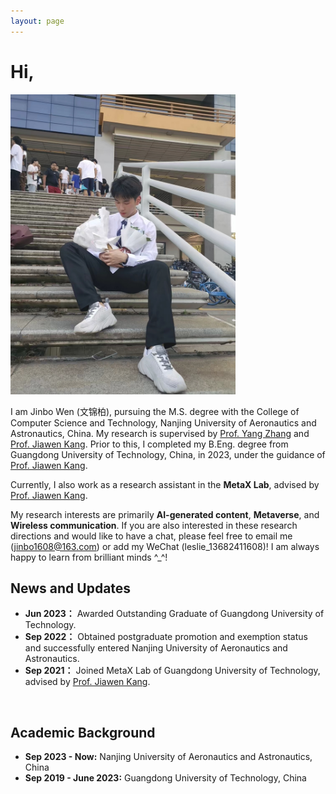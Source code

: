 ```yaml
---
layout: page
---
```



# Hi,

<img src="./images/wenjinbo.jpg" class="floatpic" width="360" height="480">

<br>

I am Jinbo Wen (文锦柏), pursuing the M.S. degree with the College of Computer Science and Technology, Nanjing University of Aeronautics and Astronautics, China. My research is supervised by [Prof. Yang Zhang](http://faculty.nuaa.edu.cn/yang/zh_CN/index.htm) and [Prof. Jiawen Kang](https://teacher.gdut.edu.cn/kangjiawen/zh_CN/index.htm). Prior to this, I completed my B.Eng. degree from Guangdong University of Technology, China, in 2023, under the guidance of [Prof. Jiawen Kang](https://teacher.gdut.edu.cn/kangjiawen/zh_CN/index.htm). 

Currently, I also work as a research assistant in the **MetaX Lab**, advised by [Prof. Jiawen Kang](https://teacher.gdut.edu.cn/kangjiawen/zh_CN/index.htm). 

My research interests are primarily **AI-generated content**, **Metaverse**, and **Wireless communication**. If you are also interested in these research directions and would like to have a chat, please feel free to email me (jinbo1608@163.com) or add my WeChat (leslie_13682411608)! I am always happy to learn from brilliant minds ^_^!
<br>

## News and Updates

- **Jun 2023：** Awarded Outstanding Graduate of Guangdong University of Technology.
- **Sep 2022：** Obtained postgraduate promotion and exemption status and successfully entered Nanjing University of Aeronautics and Astronautics.
- **Sep 2021：** Joined MetaX Lab of Guangdong University of Technology, advised by [Prof. Jiawen Kang](https://teacher.gdut.edu.cn/kangjiawen/zh_CN/index.htm).

<br>

## Academic Background

- **Sep 2023 - Now:** Nanjing University of Aeronautics and Astronautics, China
- **Sep 2019 - June 2023:** Guangdong University of Technology, China
